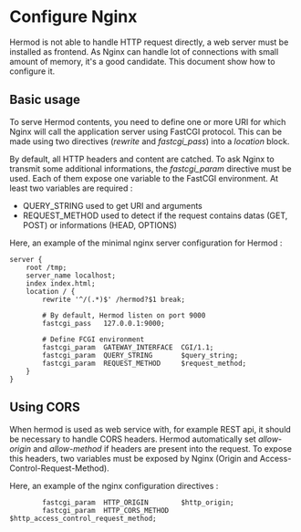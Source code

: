 Configure Nginx
===============

Hermod is not able to handle HTTP request directly, a web server must be
installed as frontend. As Nginx can handle lot of connections with small
amount of memory, it's a good candidate. This document show how to configure
it.

Basic usage
-----------

To serve Hermod contents, you need to define one or more URI for which Nginx
will call the application server using FastCGI protocol. This can be made
using two directives (*rewrite* and *fastcgi_pass*) into a *location* block.

By default, all HTTP headers and content are catched. To ask Nginx to
transmit some additional informations, the *fastcgi_param* directive must
be used. Each of them expose one variable to the FastCGI environment. At
least two variables are required :
* QUERY_STRING used to get URI and arguments
* REQUEST_METHOD used to detect if the request contains datas (GET, POST)
or informations (HEAD, OPTIONS)

Here, an example of the minimal nginx server configuration for Hermod :
```
server {
    root /tmp;
    server_name localhost;
    index index.html;
    location / {
        rewrite '^/(.*)$' /hermod?$1 break;

        # By default, Hermod listen on port 9000
        fastcgi_pass   127.0.0.1:9000;

        # Define FCGI environment
        fastcgi_param  GATEWAY_INTERFACE  CGI/1.1;
        fastcgi_param  QUERY_STRING       $query_string;
        fastcgi_param  REQUEST_METHOD     $request_method;
    }
}
```

Using CORS
----------

When hermod is used as web service with, for example REST api, it should be
necessary to handle CORS headers. Hermod automatically set *allow-origin* and
*allow-method* if headers are present into the request. To expose this
headers, two variables must be exposed by Nginx (Origin and
Access-Control-Request-Method).

Here, an example of the nginx configuration directives :
```
        fastcgi_param  HTTP_ORIGIN        $http_origin;
        fastcgi_param  HTTP_CORS_METHOD   $http_access_control_request_method;
```
